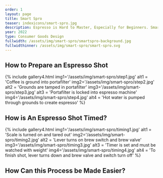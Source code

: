 ```yaml
---
order: 1
layout: page
title: Smart Spro
teaser: indexicons/smart-spro.jpg
description: Espresso is Hard to Master, Especially for Beginners. Smart Spro attempts to be an open-source and hackable framework to allow better control of the popular E61-based espresso machines.
year: 2022
type: Consumer Goods Design
fullwidth: /assets/img/smart-spro/smartspro-background.jpg
fullwidthinner: /assets/img/smart-spro/smart-spro.svg
---
```




## How to Prepare an Espresso Shot

{% include gallery4.html img1='/assets/img/smart-spro/step1.jpg' alt1 = 'Coffee is ground into portafilter' img2='/assets/img/smart-spro/step2.jpg' alt2 = 'Grounds are tamped in portafilter' img3='/assets/img/smart-spro/step3.jpg' alt3 = 'Portafilter is locked into espresso machine' img4='/assets/img/smart-spro/step4.jpg' alt4 = 'Hot water is pumped through grounds to create espresso'  %}

## How is An Espresso Shot Timed?

{% include gallery4.html img1='/assets/img/smart-spro/timing1.jpg' alt1 = 'Scale is turned on and tared out' img2='/assets/img/smart-spro/timing2.jpg' alt2 = 'Lever turns on brew switch and brew valve' img3='/assets/img/smart-spro/timing3.jpg' alt3 = 'Timer is set and must be watched with weight' img4='/assets/img/smart-spro/timing4.jpg' alt4 = 'To finish shot, lever turns down and brew valve and switch turn off'  %}


## How Can this Process be Made Easier?